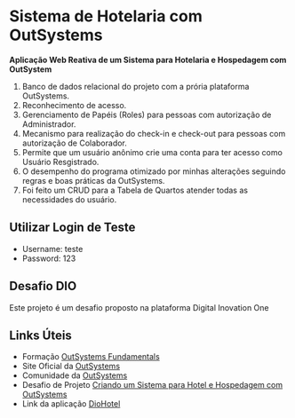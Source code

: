 # Sistema de Hotelaria com OutSystems

**Aplicação Web Reativa de um Sistema para Hotelaria e Hospedagem com OutSystem**

1. Banco de dados relacional do projeto com a prória plataforma OutSystems.
2. Reconhecimento de acesso.
3. Gerenciamento de Papéis (Roles) para pessoas com autorização de Administrador.
4. Mecanismo para realização do check-in e check-out para pessoas com autorização de Colaborador.
5. Permite que um usuário anônimo crie uma conta para ter acesso como Usuário Resgistrado.
6. O desempenho do programa otimizado por minhas alterações seguindo regras e boas práticas da OutSystems.
7. Foi feito um CRUD para a Tabela de Quartos atender todas as necessidades do usuário.

## Utilizar Login de Teste

- Username: teste
- Password: 123

## Desafio DIO

Este projeto é um desafio proposto na plataforma Digital Inovation One

## Links Úteis

- Formação [OutSystems Fundamentals](https://web.dio.me/track/formacao-outsystems-fundamentals)
- Site Oficial da [OutSystems](https://www.outsystems.com/pt-br/)
- Comunidade da [OutSystems](https://www.outsystems.com/community/)
- Desafio de Projeto [Criando um Sistema para Hotel e Hospedagem com OutSystems](https://web.dio.me/project/novas-funcionalidades-diohotel/learning/bbe114df-b54c-4ba3-967f-d4fa9112b991)
- Link da aplicação [DioHotel](https://personal-qevrasqq.outsystemscloud.com/DioHotel/)
